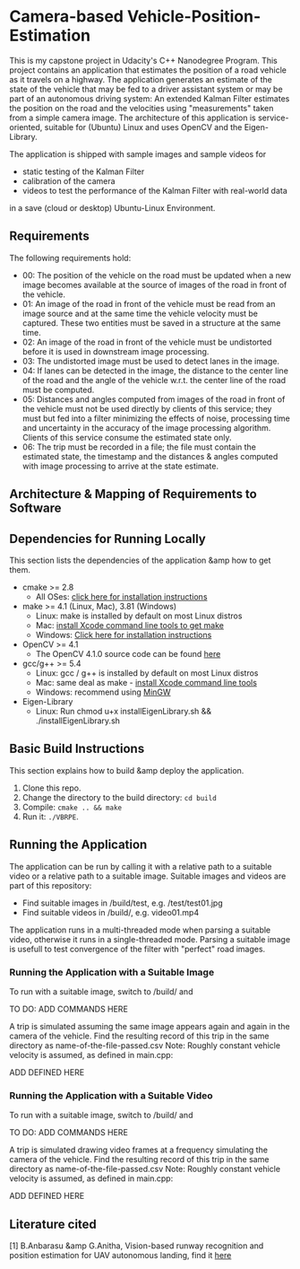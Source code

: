 # Camera-based Vehicle-Position-Estimation
This is my capstone project in Udacity's C++ Nanodegree Program. This project contains an application that estimates the position of a road vehicle as it travels on a highway. The application generates an estimate of the state of the vehicle that may be fed to a driver assistant system or may be part of an autonomous driving system: An extended Kalman Filter estimates the position on the road and the velocities using "measurements" taken from a simple camera image. The architecture of this application is service-oriented, suitable for (Ubuntu) Linux and uses OpenCV and the Eigen-Library.

The application is shipped with sample images and sample videos for

* static testing of the Kalman Filter
* calibration of the camera
* videos to test the performance of the Kalman Filter with real-world data

in a save (cloud or desktop) Ubuntu-Linux Environment.

## Requirements
The following requirements hold:
* 00: The position of the vehicle on the road must be updated when a new image becomes available at the source of images of the road in front of the vehicle.
* 01: An image of the road in front of the vehicle must be read from an image source and at the same time the vehicle velocity must be captured. These two entities must be saved in a structure at the same time.
* 02: An image of the road in front of the vehicle must be undistorted before it is used in downstream image processing.
* 03: The undistorted image must be used to detect lanes in the image.
* 04: If lanes can be detected in the image, the distance to the center line of the road and the angle of the vehicle w.r.t. the center line of the road must be computed.
* 05: Distances and angles computed from images of the road in front of the vehicle must not be used directly by clients of this service; they must but fed into a filter minimizing the effects of noise, processing time and uncertainty in the accuracy of the image processing algorithm. Clients of this service consume the estimated state only.
* 06: The trip must be recorded in a file; the file must contain the estimated state, the timestamp and the distances & angles computed with image processing to arrive at the state estimate.

## Architecture & Mapping of Requirements to Software

## Dependencies for Running Locally
This section lists the dependencies of the application &amp how to get them.

* cmake >= 2.8
  * All OSes: [click here for installation instructions](https://cmake.org/install/)
* make >= 4.1 (Linux, Mac), 3.81 (Windows)
  * Linux: make is installed by default on most Linux distros
  * Mac: [install Xcode command line tools to get make](https://developer.apple.com/xcode/features/)
  * Windows: [Click here for installation instructions](http://gnuwin32.sourceforge.net/packages/make.htm)
* OpenCV >= 4.1
  * The OpenCV 4.1.0 source code can be found [here](https://github.com/opencv/opencv/tree/4.1.0)
* gcc/g++ >= 5.4
  * Linux: gcc / g++ is installed by default on most Linux distros
  * Mac: same deal as make - [install Xcode command line tools](https://developer.apple.com/xcode/features/)
  * Windows: recommend using [MinGW](http://www.mingw.org/)
* Eigen-Library
  * Linux: Run chmod u+x installEigenLibrary.sh && ./installEigenLibrary.sh 

## Basic Build Instructions
This section explains how to build &amp deploy the application.  

1. Clone this repo.
2. Change the directory to the build directory: `cd build`
3. Compile: `cmake .. && make`
4. Run it: `./VBRPE`.

## Running the Application
The application can be run by calling it with a relative path to a suitable video or a relative path to a suitable image.
Suitable images and videos are part of this repository:

* Find suitable images in /build/test, e.g. /test/test01.jpg
* Find suitable videos in /build/, e.g. video01.mp4

The application runs in a multi-threaded mode when parsing a suitable video, otherwise it runs in a single-threaded mode. Parsing a suitable image is usefull to test convergence of the filter with "perfect" road images.

### Running the Application with a Suitable Image
To run with a suitable image, switch to /build/ and

TO DO: ADD COMMANDS HERE

A trip is simulated assuming the same image appears again and again in the camera of the vehicle. 
Find the resulting record of this trip in the same directory as name-of-the-file-passed.csv
Note: Roughly constant vehicle velocity is assumed, as defined in main.cpp:

ADD DEFINED HERE

### Running the Application with a Suitable Video
To run with a suitable image, switch to /build/ and

TO DO: ADD COMMANDS HERE

A trip is simulated drawing video frames at a frequency simulating the camera of the vehicle. 
Find the resulting record of this trip in the same directory as name-of-the-file-passed.csv
Note: Roughly constant vehicle velocity is assumed, as defined in main.cpp:

ADD DEFINED HERE

## Literature cited
[1] B.Anbarasu  &amp G.Anitha, Vision-based runway recognition and position estimation for UAV
autonomous landing, find it [here](https://papers.ssrn.com/sol3/papers.cfm?abstract_id=2792686)
